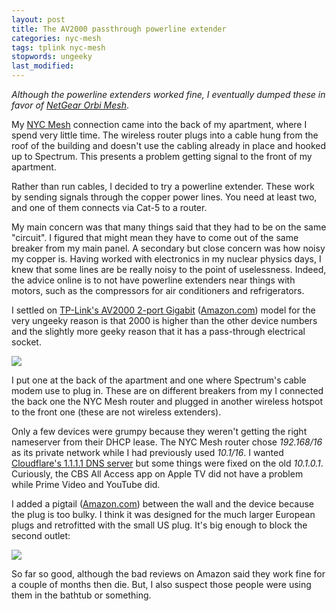 ```yaml
---
layout: post
title: The AV2000 passthrough powerline extender
categories: nyc-mesh
tags: tplink nyc-mesh
stopwords: ungeeky
last_modified:
---
```


*Although the powerline extenders worked fine, I eventually dumped
these in favor of [NetGear Orbi Mesh](/2020-02-03-better-router-better-speed/)*.

My [NYC Mesh](https://www.nycmesh.net) connection came into the back of my apartment, where I spend very
little time. The wireless router plugs into a cable hung from the roof
of the building and doesn't use the cabling already in place and
hooked up to Spectrum. This presents a problem getting signal to the
front of my apartment.

Rather than run cables, I decided to try a powerline extender. These
work by sending signals through the copper power lines. You need at least
two, and one of them connects via Cat-5 to a router.

My main concern was that many things said that they had to be on the
same "circuit". I figured that might mean they have to come out of the
same breaker from my main panel. A secondary but close concern was how
noisy my copper is. Having worked with electronics in my nuclear
physics days, I knew that some lines are be really noisy to the point
of uselessness. Indeed, the advice online is to not have powerline
extenders near things with motors, such as the compressors for air
conditioners and refrigerators.

I settled on [TP-Link's AV2000 2-port Gigabit](https://www.tp-link.com/us/home-networking/powerline/tl-pa9020p-kit/)
([Amazon.com](https://www.amazon.com/gp/product/B01H74VKZU/ref=as_li_tl?ie=UTF8&amp;camp=1789&amp;creative=9325&amp;creativeASIN=B01H74VKZU&amp;linkCode=as2&amp;tag=hashbang09-20&amp;linkId=0c9d02ee0a53d6fc080a777a725307a4))
model for the very ungeeky reason is that 2000 is higher than the other
device numbers and the slightly more geeky reason that it has a pass-through
electrical socket.

<a target="_blank" href="https://www.amazon.com/gp/product/B01H74VKZU/ref=as_li_tl?ie=UTF8&camp=1789&creative=9325&creativeASIN=B01H74VKZU&linkCode=as2&tag=hashbang09-20&linkId=0c9d02ee0a53d6fc080a777a725307a4"><img class="center" border="0" src="//ws-na.amazon-adsystem.com/widgets/q?_encoding=UTF8&MarketPlace=US&ASIN=B01H74VKZU&ServiceVersion=20070822&ID=AsinImage&WS=1&Format=_SL250_&tag=hashbang09-20" ></a><img src="//ir-na.amazon-adsystem.com/e/ir?t=hashbang09-20&l=am2&o=1&a=B01H74VKZU" width="1" height="1" border="0" alt="" style="border:none !important; margin:0px !important;" />

I put one at the back of the apartment and one where Spectrum's cable
modem use to plug in. These are on different breakers from my I connected the back one the NYC Mesh router and
plugged in another wireless hotspot to the front one (these are not
wireless extenders).

Only a few devices were grumpy because they weren't getting the right
nameserver from their DHCP lease. The NYC Mesh router chose
*192.168/16* as its private network while I had previously used
*10.1/16*. I wanted [Cloudflare's 1.1.1.1 DNS server](https://blog.cloudflare.com/announcing-1111/) but some things
were fixed on the old *10.1.0.1*. Curiously, the CBS All Access app on
Apple TV did not have a problem while Prime Video and YouTube did.

I added a pigtail ([Amazon.com](https://www.amazon.com/gp/product/B07F2H1Q9F/ref=as_li_tl?ie=UTF8&camp=1789&creative=9325&creativeASIN=B07F2H1Q9F&linkCode=as2&tag=hashbang09-20&linkId=ec4b245ed044761c91a9b8d3adf00119)) between the wall and the device because the plug is
too bulky. I think it was designed for the much larger European plugs
and retrofitted with the small US plug. It's big enough to block the second outlet:

<a target="_blank"  href="https://www.amazon.com/gp/product/B07F2H1Q9F/ref=as_li_tl?ie=UTF8&camp=1789&creative=9325&creativeASIN=B07F2H1Q9F&linkCode=as2&tag=hashbang09-20&linkId=ec4b245ed044761c91a9b8d3adf00119"><img class="center" border="0" src="//ws-na.amazon-adsystem.com/widgets/q?_encoding=UTF8&MarketPlace=US&ASIN=B07F2H1Q9F&ServiceVersion=20070822&ID=AsinImage&WS=1&Format=_SL250_&tag=hashbang09-20" ></a><img src="//ir-na.amazon-adsystem.com/e/ir?t=hashbang09-20&l=am2&o=1&a=B07F2H1Q9F" width="1" height="1" border="0" alt="" style="border:none !important; margin:0px !important;" />

So far so good, although the bad reviews on Amazon said they work fine
for a couple of months then die. But, I also suspect those people were using
them in the bathtub or something.
